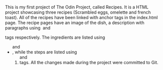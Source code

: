 This is my first project of The Odin Project, called Recipes.
It is a HTML project showcasing three recipes (Scrambled eggs, omelette and french toast).
All of the recipes have been linked with anchor tags in the index.html page.
The recipe pages have an image of the dish, a description with paragraphs using <img> and <p> tags respectively.
The ingredients are listed using <ul> and <li>, while the steps are listed using <ol> and <li> tags.
All the changes made during the project were committed to Git.